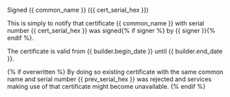 Signed {{ common_name }} ({{ cert_serial_hex }})

This is simply to notify that certificate {{ common_name }}
with serial number {{ cert_serial_hex }}
was signed{% if signer %} by {{ signer }}{% endif %}.

The certificate is valid from {{ builder.begin_date }} until
{{ builder.end_date }}.

{% if overwritten %}
By doing so existing certificate with the same common name
and serial number {{ prev_serial_hex }} was rejected
and services making use of that certificate might become unavailable.
{% endif %}
